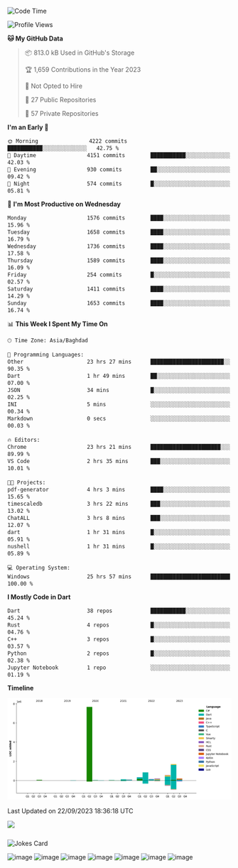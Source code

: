 <!--START_SECTION:waka-->
![Code Time](http://img.shields.io/badge/Code%20Time-19%20hrs%2024%20mins-blue)

![Profile Views](http://img.shields.io/badge/Profile%20Views-0-blue)

**🐱 My GitHub Data** 

> 📦 813.0 kB Used in GitHub's Storage 
 > 
> 🏆 1,659 Contributions in the Year 2023
 > 
> 🚫 Not Opted to Hire
 > 
> 📜 27 Public Repositories 
 > 
> 🔑 57 Private Repositories 
 > 
**I'm an Early 🐤** 

```text
🌞 Morning                4222 commits        ███████████░░░░░░░░░░░░░░   42.75 % 
🌆 Daytime                4151 commits        ███████████░░░░░░░░░░░░░░   42.03 % 
🌃 Evening                930 commits         ██░░░░░░░░░░░░░░░░░░░░░░░   09.42 % 
🌙 Night                  574 commits         █░░░░░░░░░░░░░░░░░░░░░░░░   05.81 % 
```
📅 **I'm Most Productive on Wednesday** 

```text
Monday                   1576 commits        ████░░░░░░░░░░░░░░░░░░░░░   15.96 % 
Tuesday                  1658 commits        ████░░░░░░░░░░░░░░░░░░░░░   16.79 % 
Wednesday                1736 commits        ████░░░░░░░░░░░░░░░░░░░░░   17.58 % 
Thursday                 1589 commits        ████░░░░░░░░░░░░░░░░░░░░░   16.09 % 
Friday                   254 commits         █░░░░░░░░░░░░░░░░░░░░░░░░   02.57 % 
Saturday                 1411 commits        ████░░░░░░░░░░░░░░░░░░░░░   14.29 % 
Sunday                   1653 commits        ████░░░░░░░░░░░░░░░░░░░░░   16.74 % 
```


📊 **This Week I Spent My Time On** 

```text
🕑︎ Time Zone: Asia/Baghdad

💬 Programming Languages: 
Other                    23 hrs 27 mins      ███████████████████████░░   90.35 % 
Dart                     1 hr 49 mins        ██░░░░░░░░░░░░░░░░░░░░░░░   07.00 % 
JSON                     34 mins             █░░░░░░░░░░░░░░░░░░░░░░░░   02.25 % 
INI                      5 mins              ░░░░░░░░░░░░░░░░░░░░░░░░░   00.34 % 
Markdown                 0 secs              ░░░░░░░░░░░░░░░░░░░░░░░░░   00.03 % 

🔥 Editors: 
Chrome                   23 hrs 21 mins      ██████████████████████░░░   89.99 % 
VS Code                  2 hrs 35 mins       ███░░░░░░░░░░░░░░░░░░░░░░   10.01 % 

🐱‍💻 Projects: 
pdf-generator            4 hrs 3 mins        ████░░░░░░░░░░░░░░░░░░░░░   15.65 % 
timescaledb              3 hrs 22 mins       ███░░░░░░░░░░░░░░░░░░░░░░   13.02 % 
ChatALL                  3 hrs 8 mins        ███░░░░░░░░░░░░░░░░░░░░░░   12.07 % 
dart                     1 hr 31 mins        █░░░░░░░░░░░░░░░░░░░░░░░░   05.91 % 
nushell                  1 hr 31 mins        █░░░░░░░░░░░░░░░░░░░░░░░░   05.89 % 

💻 Operating System: 
Windows                  25 hrs 57 mins      █████████████████████████   100.00 % 
```

**I Mostly Code in Dart** 

```text
Dart                     38 repos            ███████████░░░░░░░░░░░░░░   45.24 % 
Rust                     4 repos             █░░░░░░░░░░░░░░░░░░░░░░░░   04.76 % 
C++                      3 repos             █░░░░░░░░░░░░░░░░░░░░░░░░   03.57 % 
Python                   2 repos             █░░░░░░░░░░░░░░░░░░░░░░░░   02.38 % 
Jupyter Notebook         1 repo              ░░░░░░░░░░░░░░░░░░░░░░░░░   01.19 % 
```



**Timeline**

![Lines of Code chart](https://raw.githubusercontent.com/ArinFaraj/ArinFaraj/main/assets/bar_graph.png)


 Last Updated on 22/09/2023 18:36:18 UTC
<!--END_SECTION:waka-->
[![](https://visitcount.itsvg.in/api?id=arinfaraj&label=Profile%20Views&pretty=false)](https://visitcount.itsvg.in)

###
![Jokes Card](https://readme-jokes.vercel.app/api?theme=blueberry&bgColor=%23172F45)

![image](https://img.shields.io/badge/Flutter-02569B?style=for-the-badge&logo=flutter&logoColor=white)
![image](https://img.shields.io/badge/blender-%23F5792A.svg?style=for-the-badge&logo=blender&logoColor=white)
![image](https://img.shields.io/badge/Unity-100000?style=for-the-badge&logo=unity&logoColor=white)
![image](https://img.shields.io/badge/.NET-512BD4?style=for-the-badge&logo=dotnet&logoColor=white)
![image](https://img.shields.io/badge/Rust-black?style=for-the-badge&logo=rust&logoColor=#E57324)
![image](https://img.shields.io/badge/Terraform-7B42BC?style=for-the-badge&logo=terraform&logoColor=white)
![image](https://img.shields.io/badge/kubernetes-326ce5.svg?&style=for-the-badge&logo=kubernetes&logoColor=white)
<!--
**ArinFaraj/ArinFaraj** is a ✨ _special_ ✨ repository because its `README.md` (this file) appears on your GitHub profile.

Here are some ideas to get you started:

- 🔭 I’m currently working on ...
- 🌱 I’m currently learning ...
- 👯 I’m looking to collaborate on ...
- 🤔 I’m looking for help with ...
- 💬 Ask me about ...
- 📫 How to reach me: ...
- 😄 Pronouns: ...
- ⚡ Fun fact: ...
-->
